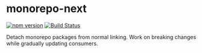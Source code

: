 # monorepo-next

[![npm version](https://badge.fury.io/js/monorepo-next.svg)](https://badge.fury.io/js/monorepo-next)
[![Build Status](https://travis-ci.org/CrowdStrike/monorepo-next.svg?branch=master)](https://travis-ci.org/CrowdStrike/monorepo-next)

Detach monorepo packages from normal linking. Work on breaking changes while gradually updating consumers.
